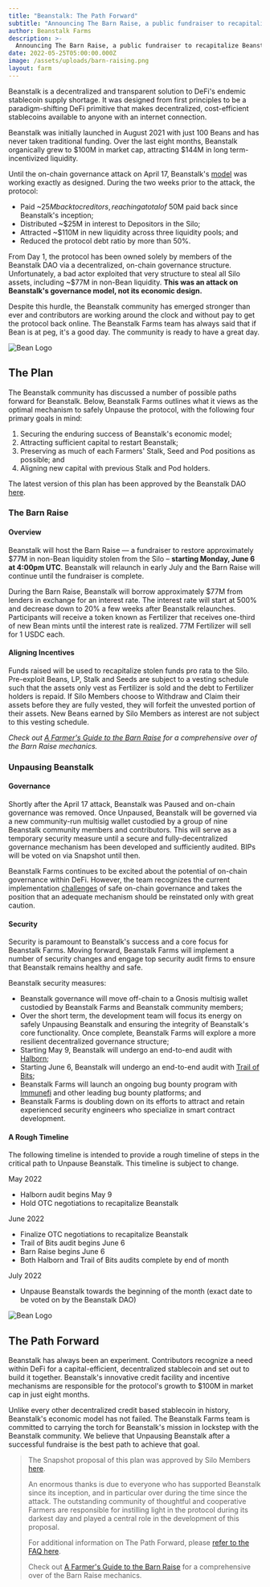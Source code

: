 ```yaml
---
title: "Beanstalk: The Path Forward"
subtitle: "Announcing The Barn Raise, a public fundraiser to recapitalize Beanstalk starting on June 6."
author: Beanstalk Farms
description: >-
  Announcing The Barn Raise, a public fundraiser to recapitalize Beanstalk starting on June 6.
date: 2022-05-25T05:00:00.000Z
image: /assets/uploads/barn-raising.png
layout: farm
---
```


Beanstalk is a decentralized and transparent solution to DeFi's endemic stablecoin supply shortage. It was designed from first principles to be a paradigm-shifting DeFi primitive that makes decentralized, cost-efficient stablecoins available to anyone with an internet connection.

Beanstalk was initially launched in August 2021 with just 100 Beans and has never taken traditional funding. Over the last eight months, Beanstalk organically grew to $100M in market cap, attracting $144M in long term-incentivized liquidity.

Until the on-chain governance attack on April 17, Beanstalk's [model](https://bean.money/docs/beanstalk.pdf) was working exactly as designed. During the two weeks prior to the attack, the protocol:

-   Paid ~$25M back to creditors, reaching a total of ~$50M paid back since Beanstalk's inception;
-   Distributed ~$25M in interest to Depositors in the Silo;
-   Attracted ~$110M in new liquidity across three liquidity pools; and
-   Reduced the protocol debt ratio by more than 50%.

From Day 1, the protocol has been owned solely by members of the Beanstalk DAO via a decentralized, on-chain governance structure. Unfortunately, a bad actor exploited that very structure to steal all Silo assets, including ~$77M in non-Bean liquidity. **This was an attack on Beanstalk's governance model, not its economic design.**

Despite this hurdle, the Beanstalk community has emerged stronger than ever and contributors are working around the clock and without pay to get the protocol back online. The Beanstalk Farms team has always said that if Bean is at peg, it's a good day. The community is ready to have a great day.

![Bean Logo](/assets/uploads/bean-logo-128.png)

## The Plan

The Beanstalk community has discussed a number of possible paths forward for Beanstalk. Below, Beanstalk Farms outlines what it views as the optimal mechanism to safely Unpause the protocol, with the following four primary goals in mind:

1.  Securing the enduring success of Beanstalk's economic model;
2.  Attracting sufficient capital to restart Beanstalk;
3.  Preserving as much of each Farmers' Stalk, Seed and Pod positions as possible; and
4.  Aligning new capital with previous Stalk and Pod holders.

The latest version of this plan has been approved by the Beanstalk DAO [here](https://snapshot.org/#/beanstalkfarms.eth/proposal/0xb87854d7f6f40f0877a1333028eab829b213fbcce03f16f9dd3832c8a98ab99b).

### The Barn Raise

#### Overview


Beanstalk will host the Barn Raise — a fundraiser to restore approximately $77M in non-Bean liquidity stolen from the Silo – **starting Monday, June 6 at 4:00pm UTC**. Beanstalk will relaunch in early July and the Barn Raise will continue until the fundraiser is complete. 

During the Barn Raise, Beanstalk will borrow approximately $77M from lenders in exchange for an interest rate. The interest rate will start at 500% and decrease down to 20% a few weeks after Beanstalk relaunches. Participants will receive a token known as Fertilizer that receives one-third of new Bean mints until the interest rate is realized. 77M Fertilizer will sell for 1 USDC each. 

#### Aligning Incentives

Funds raised will be used to recapitalize stolen funds pro rata to the Silo. Pre-exploit Beans, LP, Stalk and Seeds are subject to a vesting schedule such that the assets only vest as Fertilizer is sold and the debt to Fertilizer holders is repaid. If Silo Members choose to Withdraw and Claim their assets before they are fully vested, they will forfeit the unvested portion of their assets. New Beans earned by Silo Members as interest are not subject to this vesting schedule.

_Check out [A Farmer's Guide to the Barn Raise](/blog/a-farmers-guide-to-the-barn-raise) for a comprehensive over of the Barn Raise mechanics._

### Unpausing Beanstalk

#### Governance

Shortly after the April 17 attack, Beanstalk was Paused and on-chain governance was removed. Once Unpaused, Beanstalk will be governed via a new community-run multisig wallet custodied by a group of nine Beanstalk community members and contributors. This will serve as a temporary security measure until a secure and fully-decentralized governance mechanism has been developed and sufficiently audited. BIPs will be voted on via Snapshot until then.

Beanstalk Farms continues to be excited about the potential of on-chain governance within DeFi. However, the team recognizes the current implementation [challenges](https://twitter.com/VitalikButerin/status/1516248195042615311) of safe on-chain governance and takes the position that an adequate mechanism should be reinstated only with great caution.

#### Security

Security is paramount to Beanstalk's success and a core focus for Beanstalk Farms. Moving forward, Beanstalk Farms will implement a number of security changes and engage top security audit firms to ensure that Beanstalk remains healthy and safe.

Beanstalk security measures:

-   Beanstalk governance will move off-chain to a Gnosis multisig wallet custodied by Beanstalk Farms and Beanstalk community members;
-   Over the short term, the development team will focus its energy on safely Unpausing Beanstalk and ensuring the integrity of Beanstalk's core functionality. Once complete, Beanstalk Farms will explore a more resilient decentralized governance structure;
-   Starting May 9, Beanstalk will undergo an end-to-end audit with [Halborn](https://halborn.com/);
-   Starting June 6, Beanstalk will undergo an end-to-end audit with [Trail of Bits](https://www.trailofbits.com/);
-   Beanstalk Farms will launch an ongoing bug bounty program with [Immunefi](https://immunefi.com/) and other leading bug bounty platforms; and
-   Beanstalk Farms is doubling down on its efforts to attract and retain experienced security engineers who specialize in smart contract development.

#### A Rough Timeline

The following timeline is intended to provide a rough timeline of steps in the critical path to Unpause Beanstalk. This timeline is subject to change.

May 2022
- Halborn audit begins May 9
- Hold OTC negotiations to recapitalize Beanstalk

June 2022
- Finalize OTC negotiations to recapitalize Beanstalk
- Trail of Bits audit begins June 6
- Barn Raise begins June 6
- Both Halborn and Trail of Bits audits complete by end of month

July 2022
- Unpause Beanstalk towards the beginning of the month (exact date to be voted on by the Beanstalk DAO)


![Bean Logo](/assets/uploads/bean-logo-128.png)

## The Path Forward

Beanstalk has always been an experiment. Contributors recognize a need within DeFi for a capital-efficient, decentralized stablecoin and set out to build it together. Beanstalk's innovative credit facility and incentive mechanisms are responsible for the protocol's growth to $100M in market cap in just eight months.

Unlike every other decentralized credit based stablecoin in history, Beanstalk's economic model has not failed. The Beanstalk Farms team is committed to carrying the torch for Beanstalk's mission in lockstep with the Beanstalk community. We believe that Unpausing Beanstalk after a successful fundraise is the best path to achieve that goal.

> The Snapshot proposal of this plan was approved by Silo Members [here](https://snapshot.org/#/beanstalkfarms.eth/proposal/0xb87854d7f6f40f0877a1333028eab829b213fbcce03f16f9dd3832c8a98ab99b).
> 
> An enormous thanks is due to everyone who has supported Beanstalk since its inception, and in particular over during the time since the attack. The outstanding community of thoughtful and cooperative Farmers are responsible for instilling light in the protocol during its darkest day and played a central role in the development of this proposal.
> 
> For additional information on The Path Forward, please [refer to the FAQ here](/blog/path-forward-faq).
>
>Check out [A Farmer's Guide to the Barn Raise](/blog/a-farmers-guide-to-the-barn-raise) for a comprehensive over of the Barn Raise mechanics.
